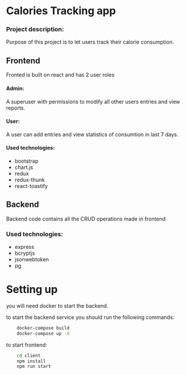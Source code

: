 # Calories Tracking app

### Project description:

Purpose of this project is to let users track their calorie consumption.

## Frontend

Fronted is built on react and has 2 user roles

#### Admin:

A superuser with permissions to modify all other users entries and view reports.

#### User:

A user can add entries and view statistics of consumtion in last 7 days.

#### Used technologies:

-   bootstrap
-   chart.js
-   redux
-   redux-thunk
-   react-toastify

## Backend

Backend code contains all the CRUD operations made in frontend

### Used technologies:

-   express
-   bcryptjs
-   jsonwebtoken
-   pg

# Setting up

you will need docker to start the backend.

to start the backend service you should run the following commands:

```bash
    docker-compose build
    docker-compose up -d
```

to start frontend:

```bash
    cd client
    npm install
    npm run start
```
